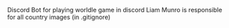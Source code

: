 Discord Bot for playing worldle game in discord
Liam Munro is responsible for all country images (in .gitignore)